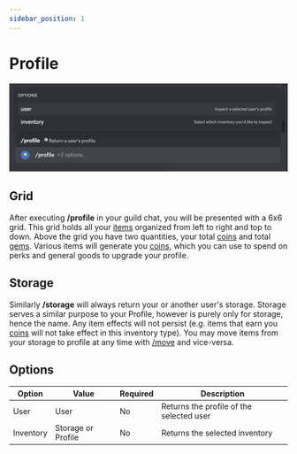 ```yaml
---
sidebar_position: 1
---
```


# Profile

![Example banner](./profile_command.png)

## Grid

After executing **/profile** in your guild chat, you will be presented with a 6x6 grid. This grid holds all your [items](http://localhost:3000/docs/items) organized from left to right and top to down. Above the grid you have two quantities, your total [coins](http://localhost:3000/docs/coins) and total [gems](http://localhost:3000/docs/gems). Various items will generate you [coins](http://localhost:3000/docs/coins), which you can use to spend on perks and general goods to upgrade your profile.

## Storage

Similarly **/storage** will always return your or another user's storage. Storage serves a similar purpose to your Profile, however is purely only for storage, hence the name. Any item effects
will not persist (e.g. items that earn you [coins](http://localhost:3000/docs/coins) will not take effect in this inventory type). You may move items from your storage to profile at any time with [/move](http://localhost:3000/docs/move) and vice-versa.

## Options

| Option    | Value              | Required | Description                              |
| --------- | ------------------ | -------- | ---------------------------------------- |
| User      | User               | No       | Returns the profile of the selected user |
| Inventory | Storage or Profile | No       | Returns the selected inventory           |
